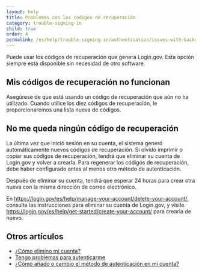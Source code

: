 ```yaml
---
layout: help
title: Problemas con los códigos de recuperación
category: trouble-signing-in
child: true
order: 4
permalink: /es/help/trouble-signing-in/authentication/issues-with-backup-codes/
---
```


Puede usar los códigos de recuperación que genera Login.gov. Esta opción siempre está disponible sin necesidad de otro software.

## Mis códigos de recuperación no funcionan

Asegúrese de que está usando un código de recuperación que aún no ha utilizado. Cuando utilice los diez códigos de recuperación, le proporcionaremos una lista nueva de códigos.

## No me queda ningún código de recuperación

La última vez que inició sesión en su cuenta, el sistema generó automáticamente nuevos códigos de recuperación. Si olvidó imprimir o copiar sus códigos de recuperación, tendrá que eliminar su cuenta de Login.gov y volver a crearla. Para regenerar los códigos de recuperación, debe haber configurado antes al menos otro método de autenticación. 

Después de eliminar su cuenta, tendrá que esperar 24 horas para crear otra nueva con la misma dirección de correo electrónico. 

En <https://login.gov/es/help/manage-your-account/delete-your-account/>, consulte las instrucciones para eliminar su cuenta de Login.gov, y visite <https://login.gov/es/help/get-started/create-your-account/> para crearla de nuevo.


## Otros artículos

* [¿Cómo elimino mi cuenta?](/es/help/manage-your-account/delete-your-account/)
* [Tengo problemas para autenticarme](/es/help/trouble-signing-in/issues-with-authentication-methods/)
* [¿Cómo añado o cambio el método de autenticación en mi cuenta?](/es/help/manage-your-account/add-or-change-your-authentication-method/)
